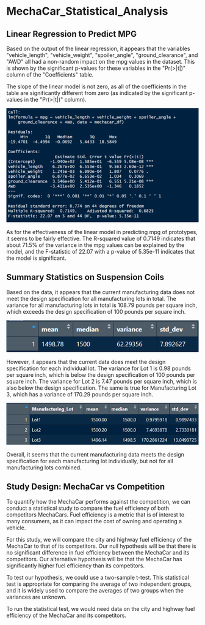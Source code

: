 # MechaCar_Statistical_Analysis

## Linear Regression to Predict MPG
Based on the output of the linear regression, it appears that the variables "vehicle_length", "vehicle_weight", "spoiler_angle", "ground_clearance", and "AWD" all had a non-random impact on the mpg values in the dataset. This is shown by the significant p-values for these variables in the "Pr(>|t|)" column of the "Coefficients" table.

The slope of the linear model is not zero, as all of the coefficients in the table are significantly different from zero (as indicated by the significant p-values in the "Pr(>|t|)" column).

![](https://github.com/JGarza4903/MechaCar_Statistical_Analysis/blob/main/linear_regression.png)

As for the effectiveness of the linear model in predicting mpg of prototypes, it seems to be fairly effective. The R-squared value of 0.7149 indicates that about 71.5% of the variance in the mpg values can be explained by the model, and the F-statistic of 22.07 with a p-value of 5.35e-11 indicates that the model is significant. 

## Summary Statistics on Suspension Coils
Based on the data, it appears that the current manufacturing data does not meet the design specification for all manufacturing lots in total. The variance for all manufacturing lots in total is 108.79 pounds per square inch, which exceeds the design specification of 100 pounds per square inch.

![](https://github.com/JGarza4903/MechaCar_Statistical_Analysis/blob/main/total_summary.png)

However, it appears that the current data does meet the design specification for each individual lot. The variance for Lot 1 is 0.98 pounds per square inch, which is below the design specification of 100 pounds per square inch. The variance for Lot 2 is 7.47 pounds per square inch, which is also below the design specification. The same is true for Manufacturing Lot 3, which has a variance of 170.29 pounds per square inch.

![](https://github.com/JGarza4903/MechaCar_Statistical_Analysis/blob/main/lot_summary.png)

Overall, it seems that the current manufacturing data meets the design specification for each manufacturing lot individually, but not for all manufacturing lots combined. 

## Study Design: MechaCar vs Competition
To quantify how the MechaCar performs against the competition, we can conduct a statistical study to compare the fuel efficiency of both competitors MechaCars. Fuel efficiency is a metric that is of interest to many consumers, as it can impact the cost of owning and operating a vehicle.

For this study, we will compare the city and highway fuel efficiency of the MechaCar to that of its competitors. Our null hypothesis will be that there is no significant difference in fuel efficiency between the MechaCar and its competitors. Our alternative hypothesis will be that the MechaCar has significantly higher fuel efficiency than its competitors.

To test our hypothesis, we could use a two-sample t-test. This statistical test is appropriate for comparing the average of two independent groups, and it is widely used to compare the averages of two groups when the variances are unknown.

To run the statistical test, we would need data on the city and highway fuel efficiency of the MechaCar and its competitors. 
